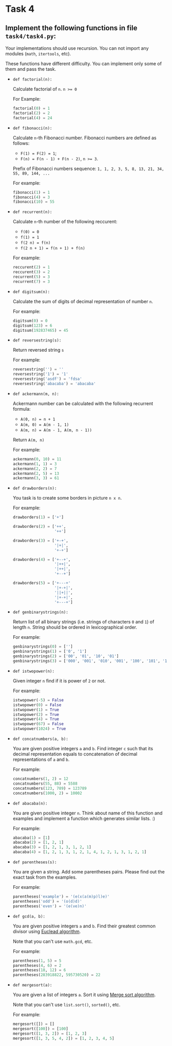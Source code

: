 # Task 4

## Implement the following functions in file `task4/task4.py`:

Your implementations should use recursion.
You can not import any modules (`math`, `itertools`, etc).


These functions have different difficulty. You can implement only some of them and pass the task.

* `def factorial(n):`

  Calculate factorial of `n`. `n >= 0`

  For Example:
    ```python
    factorial(0) = 1
    factorial(2) = 2
    factorial(4) = 24
    ```

* `def fibonacci(n):`

  Calculate `n`-th Fibonacci number. Fibonacci numbers are defined as follows:

  * `F(1) = F(2) = 1`;
  * `F(n) = F(n - 1) + F(n - 2)`, `n >= 3`.

  Prefix of Fibonacci numbers sequence: `1, 1, 2, 3, 5, 8, 13, 21, 34, 55, 89, 144, ...`

  For example:
    ```python
    fibonacci(1) = 1
    fibonacci(4) = 3
    fibonacci(10) = 55
    ```

* `def recurrent(n):`

  Calculate `n`-th number of the following reccurent:

  * `f(0) = 0`
  * `f(1) = 1`
  * `f(2 n) = f(n)`
  * `f(2 n + 1) = f(n + 1) + f(n)`

  For example:
    ```python
    reccurent(2) = 1
    reccurent(3) = 2
    recurrent(5) = 3
    recurrent(7) = 3
    ```

* `def digitsum(n):`

  Calculate the sum of digits of decimal representation of number `n`.

  For example:
    ```python
    digitsum(0) = 0
    digitsum(123) = 6
    digitsum(192837465) = 45
    ```

* `def reversestring(s):`

  Return reversed string `s`

  For example:
    ```python
    reversestring('') = ''
    reversestring('1') = '1'
    reversestring('asdf') = 'fdsa'
    reversestring('abacaba') = 'abacaba'
    ```


* `def ackermann(m, n):`

  Ackermann number can be calculated with the following recurrent formula:

  * `A(0, n) = n + 1`
  * `A(m, 0) = A(m - 1, 1)`
  * `A(m, n) = A(m - 1, A(m, n - 1))`

  Return `A(m, n)`

  For example:
    ```python
    ackermann(0, 10) = 11
    ackermann(1, 1) = 3
    ackermann(2, 2) = 7
    ackermann(2, 5) = 13
    ackermann(3, 3) = 61
    ```

* `def drawborders(n):`

  You task is to create some borders in picture `n x n`.

  For example:
    ```python
    drawborders(1) = ['+']

    drawborders(2) = ['++',
                      '++']

    drawborders(3) = ['+-+',
                      '|+|',
                      '+-+']

    drawborders(4) = ['+--+',
                      '|++|',
                      '|++|',
                      '+--+']

    drawborders(5) = ['+---+'
                      '|+-+|',
                      '||+||',
                      '|+-+|',
                      '+---+']
    ```

* `def genbinarystrings(n):`

  Return list of all binary strings (i.e. strings of characters `0` and `1`) of length `n`.
  String should be ordered in lexicographical order.

  For example:
    ```python
    genbinarystrings(0) = ['']
    genbinarystrings(1) = ['0', '1']
    genbinarystrings(2) = ['00', '01', '10', '01']
    genbinarystrings(3) = ['000', '001', '010', '001', '100', '101', '110', '101']
    ```

* `def istwopower(n):`

  Given integer `n` find if it is power of `2` or not.

  For example:
    ```python
    istwopower(-5) = False
    istwopower(0) = False
    istwopower(1) = True
    istwopower(2) = True
    istwopower(4) = True
    istwopower(67) = False
    istwopower(1024) = True
    ```


* `def concatnumbers(a, b):`

  You are given positive integers `a` and `b`. Find integer `c` such that its decimal representation equals to concatenation of decimal representations of `a` and `b`.

  For example:
    ```python
    concatnumbers(1, 2) = 12
    concatnumbers(55, 88) = 5588
    concatnumbers(123, 789) = 123789
    concatnumbers(1000, 2) = 10002
    ```


* `def abacaba(n):`

  You are given positive integer `n`. Think about name of this function and examples and implement a function which generates similar lists. :)

  For example:
    ```python
    abacaba(1) = [1]
    abacaba(2) = [1, 2, 1]
    abacaba(3) = [1, 2, 1, 3, 1, 2, 1]
    abacaba(4) = [1, 2, 1, 3, 1, 2, 1, 4, 1, 2, 1, 3, 1, 2, 1]
    ```

* `def parentheses(s):`

  You are given a string. Add some parentheses pairs. Please find out the exact task from the examples.

  For example:
    ```python
    parentheses('example') = '(e(x(a(m)p)l)e)'
    parentheses('odd') = '(o(d)d)'
    parentheses('even') = '(e(ve)n)'
    ```


* `def gcd(a, b):`

  You are given positive integers `a` and `b`. Find their greatest common divisor using [Euclead algorithm](https://en.wikipedia.org/wiki/Greatest_common_divisor#Using_Euclid's_algorithm).

  Note that you can't use `math.gcd`, etc.

  For example:
    ```python
    parentheses(1, 5) = 5
    parentheses(4, 6) = 2
    parentheses(18, 12) = 6
    parentheses(283918822, 595730520) = 22
    ```

* `def mergesort(a):`

  You are given a list of integers `a`. Sort it using  [Merge sort algorithm](https://en.wikipedia.org/wiki/Merge_sort).

  Note that you can't use `list.sort()`, `sorted()`, etc.

  For example:
    ```python
    mergesort([]) = []
    mergesort([100]) = [100]
    mergesort([1, 3, 2]) = [1, 2, 3]
    mergesort([1, 3, 5, 4, 2]) = [1, 2, 3, 4, 5]
    ```
